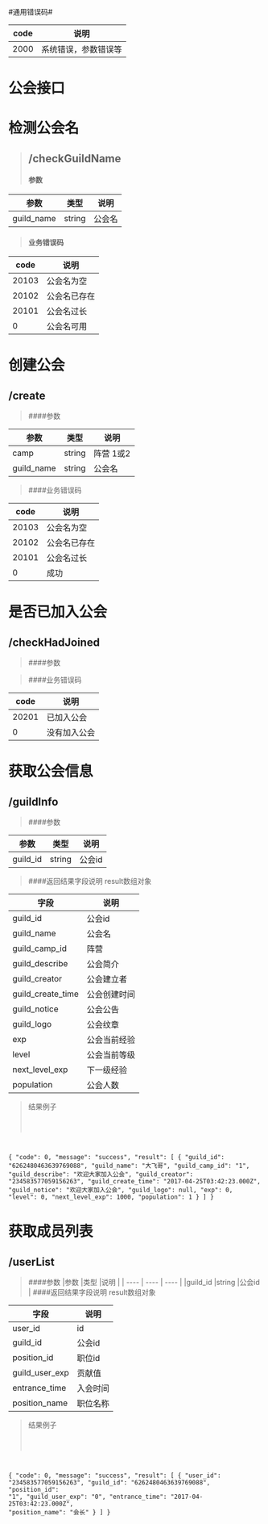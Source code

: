 #通用错误码#

| code | 说明 |
| ---- | ---- |
| 2000 | 系统错误，参数错误等 |

# 公会接口 #

# 检测公会名 #
> 
>##   /checkGuildName ##
> #### 参数
>
| 参数        | 类型    |  说明     |
| --------   | -----   | ----     |
| guild_name | string  |   公会名   |

> #### 业务错误码 ####

| code | 说明  |
| ---- | ---- |
| 20103 | 公会名为空 |
| 20102 | 公会名已存在 |
| 20101 | 公会名过长 |
| 0    |  公会名可用 |

# 创建公会 #
## /create ##
>####参数
>     
|参数      |类型         |说明 |
| ---- | ---- | ---- |
|camp      |string      |阵营 1或2 |
|guild_name|string      |公会名 |
>####业务错误码
>
|code|说明 |
| ---- | ---- |
|20103|公会名为空|
|20102|公会名已存在|
|20101|公会名过长|
|0    |成功|

# 是否已加入公会 #
## /checkHadJoined ##
>####参数
>

>####业务错误码


| code | 说明 |
| ---- | ---- |
| 20201 | 已加入公会 |
| 0 | 没有加入公会 |


# 获取公会信息 #
## /guildInfo ##
>####参数
>
|参数      |类型         |说明 |
| ---- | ---- | ---- |
|guild_id |string   |公会id |
>####返回结果字段说明
>result数组对象
>
|字段 | 说明 |
| ---- | ---- |
|guild_id|公会id|
| guild_name | 公会名 |
| guild_camp_id | 阵营 |
| guild_describe | 公会简介 |
| guild_creator | 公会建立者 |
| guild_create_time | 公会创建时间 |
| guild_notice | 公会公告 |
| guild_logo | 公会纹章 |
| exp | 公会当前经验 |
| level | 公会当前等级 |
| next_level_exp | 下一级经验 |
| population | 公会人数 |
>结果例子
><pre><code> 
{
  "code": 0,
  "message": "success",
  "result": [
    {
      "guild_id": "6262480463639769088",
      "guild_name": "大飞哥",
      "guild_camp_id": "1",
      "guild_describe": "欢迎大家加入公会",
      "guild_creator": "234583577059156263",
      "guild_create_time": "2017-04-25T03:42:23.000Z",
      "guild_notice": "欢迎大家加入公会",
      "guild_logo": null,
      "exp": 0,
      "level": 0,
      "next_level_exp": 1000,
      "population": 1
    }
  ]
}
</code></pre>

# 获取成员列表 #
## /userList ##
>####参数
|参数      |类型         |说明 |
| ---- | ---- | ---- |
|guild_id |string   |公会id |
>####返回结果字段说明
>result数组对象
>
|字段 | 说明 |
| ---- | ---- |
| user_id | id |
| guild_id | 公会id |
| position_id | 职位id |
| guild_user_exp | 贡献值 |
| entrance_time | 入会时间 |
| position_name | 职位名称 |
>结果例子
> <pre><code>
{
  "code": 0,
  "message": "success",
  "result": [
{
  "user_id": "234583577059156263",
  "guild_id": "6262480463639769088",
  "position_id": "1",
  "guild_user_exp": "0",
  "entrance_time": "2017-04-25T03:42:23.000Z",
  "position_name": "会长"
}
  ]
}
</code></pre>